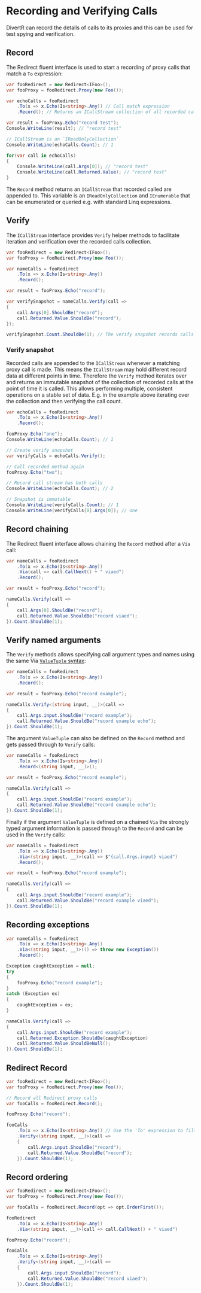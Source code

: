 ﻿# Recording and Verifying Calls

DivertR can record the details of calls to its proxies and this can be used for test spying and verification.

## Record

The Redirect fluent interface is used to start a recording of proxy calls that match a `To` expression:

```csharp
var fooRedirect = new Redirect<IFoo>();
var fooProxy = fooRedirect.Proxy(new Foo());

var echoCalls = fooRedirect
    .To(x => x.Echo(Is<string>.Any)) // Call match expression
    .Record(); // Returns an ICallStream collection of all recorded calls

var result = fooProxy.Echo("record test");
Console.WriteLine(result); // "record test"

// ICallStream is an `IReadOnlyCollection`
Console.WriteLine(echoCalls.Count); // 1

for(var call in echoCalls)
{
    Console.WriteLine(call.Args[0]); // "record test"
    Console.WriteLine(call.Returned.Value); // "record test"
}
```

The `Record` method returns an `ICallStream` that recorded called are appended to. This variable is an `IReadOnlyCollection` and `IEnumerable` that can be enumerated or queried e.g. with standard Linq expressions.

## Verify

The `ICallStream` interface provides `Verify` helper methods to facilitate iteration and verification over the recorded calls collection.

```csharp
var fooRedirect = new Redirect<IFoo>();
var fooProxy = fooRedirect.Proxy(new Foo());

var nameCalls = fooRedirect
    .To(x => x.Echo(Is<string>.Any)) 
    .Record();

var result = fooProxy.Echo("record");

var verifySnapshot = nameCalls.Verify(call =>
{
    call.Args[0].ShouldBe("record");
    call.Returned.Value.ShouldBe("record");
});

verifySnapshot.Count.ShouldBe(1); // The verify snapshot records calls at a point in time and is immutable
```

### Verify snapshot

Recorded calls are appended to the `ICallStream` whenever a matching proxy call is made. This means the `ICallStream` may hold different record data at different points in time.
Therefore the `Verify` method iterates over and returns an immutable snapshot of the collection of recorded calls at the point of time it is called.
This allows performing multiple, consistent operations on a stable set of data. E.g. in the example above iterating over the collection and then verifying the call count.

```csharp
var echoCalls = fooRedirect
    .To(x => x.Echo(Is<string>.Any))
    .Record();

fooProxy.Echo("one");
Console.WriteLine(echoCalls.Count); // 1

// Create verify snapshot
var verifyCalls = echoCalls.Verify();

// Call recorded method again
fooProxy.Echo("two");

// Record call stream has both calls
Console.WriteLine(echoCalls.Count); // 2

// Snapshot is immutable 
Console.WriteLine(verifyCalls.Count); // 1
Console.WriteLine(verifyCalls[0].Args[0]); // one
```

## Record chaining

The Redirect fluent interface allows chaining the `Record` method after a `Via` call:

```csharp
var nameCalls = fooRedirect
    .To(x => x.Echo(Is<string>.Any))
    .Via(call => call.CallNext() + " viaed")
    .Record();

var result = fooProxy.Echo("record");

nameCalls.Verify(call =>
{
    call.Args[0].ShouldBe("record");
    call.Returned.Value.ShouldBe("record viaed");
}).Count.ShouldBe(1);
```

## Verify named arguments

The `Verify` methods allows specifying call argument types and names using the same Via [`ValueTuple` syntax](#named-arguments):

```csharp
var nameCalls = fooRedirect
    .To(x => x.Echo(Is<string>.Any))
    .Record();

var result = fooProxy.Echo("record example");

nameCalls.Verify<(string input, __)>(call =>
{
    call.Args.input.ShouldBe("record example");
    call.Returned.Value.ShouldBe("record example echo");
}).Count.ShouldBe(1);
```

The argument `ValueTuple` can also be defined on the `Record` method and gets passed through to `Verify` calls:

```csharp
var nameCalls = fooRedirect
    .To(x => x.Echo(Is<string>.Any))
    .Record<(string input, __)>();

var result = fooProxy.Echo("record example");

nameCalls.Verify(call =>
{
    call.Args.input.ShouldBe("record example");
    call.Returned.Value.ShouldBe("record example echo");
}).Count.ShouldBe(1);
```

Finally if the argument `ValueTuple` is defined on a chained `Via` the strongly typed argument information is passed through to the `Record` and can be used in the `Verify` calls:

```csharp
var nameCalls = fooRedirect
    .To(x => x.Echo(Is<string>.Any))
    .Via<(string input, __)>(call => $"{call.Args.input} viaed")
    .Record();

var result = fooProxy.Echo("record example");

nameCalls.Verify(call =>
{
    call.Args.input.ShouldBe("record example");
    call.Returned.Value.ShouldBe("record example viaed");
}).Count.ShouldBe(1);
```

## Recording exceptions

```csharp
var nameCalls = fooRedirect
    .To(x => x.Echo(Is<string>.Any))
    .Via<(string input, __)>(() => throw new Exception())
    .Record();

Exception caughtException = null;
try
{
    fooProxy.Echo("record example");
}
catch (Exception ex)
{
    caughtException = ex;
}

nameCalls.Verify(call =>
{
    call.Args.input.ShouldBe("record example");
    call.Returned.Exception.ShouldBe(caughtException)
    call.Returned.Value.ShouldBeNull();
}).Count.ShouldBe(1);
```

## Redirect Record

```csharp
var fooRedirect = new Redirect<IFoo>();
var fooProxy = fooRedirect.Proxy(new Foo());

// Record all Redirect proxy calls
var fooCalls = fooRedirect.Record();

fooProxy.Echo("record");

fooCalls
    .To(x => x.Echo(Is<string>.Any)) // Use the 'To' expression to filter Redirect recorded calls 
    .Verify<(string input, __)>(call =>
    {
        call.Args.input.ShouldBe("record");
        call.Returned.Value.ShouldBe("record");
    }).Count.ShouldBe(1);
```

## Record ordering

```csharp
var fooRedirect = new Redirect<IFoo>();
var fooProxy = fooRedirect.Proxy(new Foo());

var fooCalls = fooRedirect.Record(opt => opt.OrderFirst());

fooRedirect
    .To(x => x.Echo(Is<string>.Any))
    .Via<(string input, __)>(call => call.CallNext() + " viaed")

fooProxy.Echo("record");

fooCalls
    .To(x => x.Echo(Is<string>.Any))
    .Verify<(string input, __)>(call =>
    {
        call.Args.input.ShouldBe("record");
        call.Returned.Value.ShouldBe("record viaed");
    }).Count.ShouldBe(1);
```
